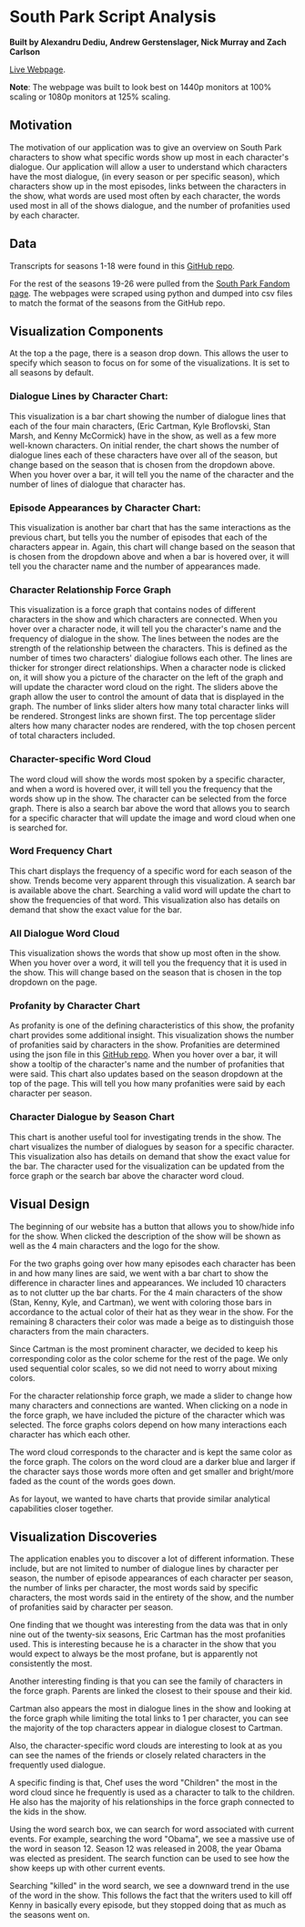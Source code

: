 # South Park Script Analysis

**Built by Alexandru Dediu, Andrew Gerstenslager, Nick Murray and Zach Carlson**

[Live Webpage](https://adediu25.github.io/vis-proj3/).

**Note**: The webpage was built to look best on 1440p monitors at 100% scaling or 1080p monitors at 125% scaling.

## Motivation

The motivation of our application was to give an overview on South Park characters to show what specific words show up most in each character's dialogue. Our application will allow a user to understand which characters have the most dialogue, (in every season or per specific season), which characters show up in the most episodes, links between the characters in the show, what words are used most often by each character, the words used most in all of the shows dialogue, and the number of profanities used by each character.

## Data

Transcripts for seasons 1-18 were found in this [GitHub repo](https://github.com/c0mpiler/SouthParkData).

For the rest of the seasons 19-26 were pulled from the [South Park Fandom page](https://southpark.fandom.com/wiki/Portal:Scripts). The webpages were scraped using python and dumped into csv files to match the format of the seasons from the GitHub repo.

## Visualization Components

At the top a the page, there is a season drop down. This allows the user to specify which season to focus on for some of the visualizations. It is set to all seasons by default.

### Dialogue Lines by Character Chart:

This visualization is a bar chart showing the number of dialogue lines that each of the four main characters, (Eric Cartman, Kyle Broflovski, Stan Marsh, and Kenny McCormick) have in the show, as well as a few more well-known characters. On initial render, the chart shows the number of dialogue lines each of these characters have over all of the season, but change based on the season that is chosen from the dropdown above. When you hover over a bar, it will tell you the name of the character and the number of lines of dialogue that character has.

### Episode Appearances by Character Chart:

This visualization is another bar chart that has the same interactions as the previous chart, but tells you the number of episodes that each of the characters appear in. Again, this chart will change based on the season that is chosen from the dropdown above and when a bar is hovered over, it will tell you the character name and the number of appearances made.

### Character Relationship Force Graph

This visualization is a force graph that contains nodes of different characters in the show and which characters are connected. When you hover over a character node, it will tell you the character's name and the frequency of dialogue in the show. The lines between the nodes are the strength of the relationship between the characters. This is defined as the number of times two characters' dialogiue follows each other. The lines are thicker for stronger direct relationships. When a character node is clicked on, it will show you a picture of the character on the left of the graph and will update the character word cloud on the right. The sliders above the graph allow the user to control the amount of data that is displayed in the graph. The number of links slider alters how many total character links will be rendered. Strongest links are shown first. The top percentage slider alters how many character nodes are rendered, with the top chosen percent of total characters included.

### Character-specific Word Cloud

The word cloud will show the words most spoken by a specific character, and when a word is hovered over, it will tell you the frequency that the words show up in the show. The character can be selected from the force graph. There is also a search bar above the word that allows you to search for a specific character that will update the image and word cloud when one is searched for.

### Word Frequency Chart

This chart displays the frequency of a specific word for each season of the show. Trends become very apparent through this visualization. A search bar is available above the chart. Searching a valid word will update the chart to show the frequencies of that word. This visualization also has details on demand that show the exact value for the bar.

### All Dialogue Word Cloud

This visualization shows the words that show up most often in the show. When you hover over a word, it will tell you the frequency that it is used in the show. This will change based on the season that is chosen in the top dropdown on the page.

### Profanity by Character Chart

As profanity is one of the defining characteristics of this show, the profanity chart provides some additional insight. This visualization shows the number of profanities said by characters in the show. Profanities are determined using the json file in this [GitHub repo](https://github.com/zacanger/profane-words). When you hover over a bar, it will show a tooltip of the character's name and the number of profanities that were said. This chart also updates based on the season dropdown at the top of the page. This will tell you how many profanities were said by each character per season.

### Character Dialogue by Season Chart

This chart is another useful tool for investigating trends in the show. The chart visualizes the number of dialogues by season for a specific character. This visualization also has details on demand that show the exact value for the bar. The character used for the visualization can be updated from the force graph or the search bar above the character word cloud.

## Visual Design

The beginning of our website has a button that allows you to show/hide info for the show. When clicked the description of the show will be shown as well as the 4 main characters and the logo for the show.

For the two graphs going over how many episodes each character has been in and how many lines are said, we went with a bar chart to show the difference in character lines and appearances. We included 10 characters as to not clutter up the bar charts. For the 4 main characters of the show (Stan, Kenny, Kyle, and Cartman), we went with coloring those bars in accordance to the actual color of their hat as they wear in the show. For the remaining 8 characters their color was made a beige as to distinguish those characters from the main characters. 

Since Cartman is the most prominent character, we decided to keep his corresponding color as the color scheme for the rest of the page. We only used sequential color scales, so we did not need to worry about mixing colors.

For the character relationship force graph, we made a slider to change how many characters and connections are wanted. When clicking on a node in the force graph, we have included the picture of the character which was selected. The force graphs colors depend on how many interactions each character has which each other.

The word cloud corresponds to the character and is kept the same color as the force graph. The colors on the word cloud are a darker blue and larger if the character says those words more often and get smaller and bright/more faded as the count of the words goes down.

As for layout, we wanted to have charts that provide similar analytical capabilities closer together. 

## Visualization Discoveries

The application enables you to discover a lot of different information. These include, but are not limited to number of dialogue lines by character per season, the number of episode appearances of each character per season, the number of links per character, the most words said by specific characters, the most words said in the entirety of the show, and the number of profanities said by character per season. 

One finding that we thought was interesting from the data was that in only nine out of the twenty-six seasons, Eric Cartman has the most profanities used. This is interesting because he is a character in the show that you would expect to always be the most profane, but is apparently not consistently the most. 

Another interesting finding is that you can see the family of characters in the force graph. Parents are linked the closest to their spouse and their kid. 

Cartman also appears the most in dialogue lines in the show and looking at the force graph while limiting the total links to 1 per character, you can see the majority of the top characters appear in dialogue closest to Cartman. 

Also, the character-specific word clouds are interesting to look at as you can see the names of the friends or closely related characters in the frequently used dialogue. 

A specific finding is that, Chef uses the word "Children" the most in the word cloud since he frequently is used as a character to talk to the children. He also has the majority of his relationships in the force graph connected to the kids in the show.

Using the word search box, we can search for word associated with current events. For example, searching the word "Obama", we see a massive use of the word in season 12. Season 12 was released in 2008, the year Obama was elected as president. The search function can be used to see how the show keeps up with other current events.

Searching "killed" in the word search, we see a downward trend in the use of the word in the show. This follows the fact that the writers used to kill off Kenny in basically every episode, but they stopped doing that as much as the seasons went on. 

